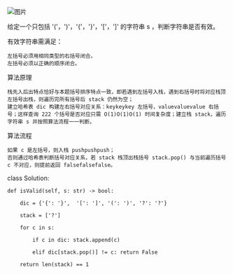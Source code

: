 ![图片](https://user-images.githubusercontent.com/38878365/181902966-9f5aba3e-8478-446e-a632-b79db8988e05.png)


给定一个只包括 '('，')'，'{'，'}'，'['，']' 的字符串 s ，判断字符串是否有效。

有效字符串需满足：

    左括号必须用相同类型的右括号闭合。
    左括号必须以正确的顺序闭合。
 
 
 
 算法原理

    栈先入后出特点恰好与本题括号排序特点一致，即若遇到左括号入栈，遇到右括号时将对应栈顶左括号出栈，则遍历完所有括号后 stack 仍然为空；
    建立哈希表 dic 构建左右括号对应关系：keykeykey 左括号，valuevaluevalue 右括号；这样查询 222 个括号是否对应只需 O(1)O(1)O(1) 时间复杂度；建立栈 stack，遍历字符串 s 并按照算法流程一一判断。

算法流程

    如果 c 是左括号，则入栈 pushpushpush；
    否则通过哈希表判断括号对应关系，若 stack 栈顶出栈括号 stack.pop() 与当前遍历括号 c 不对应，则提前返回 falsefalsefalse。

    
class Solution:

    def isValid(self, s: str) -> bool:
    
        dic = {'{': '}',  '[': ']', '(': ')', '?': '?'}
        
        stack = ['?']
        
        for c in s:
        
            if c in dic: stack.append(c)
            
            elif dic[stack.pop()] != c: return False
            
        return len(stack) == 1
